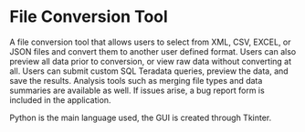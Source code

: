 # File Conversion Tool

A file conversion tool that allows users to select from XML, CSV, EXCEL, or JSON  files and convert them to another user defined format. Users can also preview all data prior to conversion, or view raw data without converting at all. Users can submit custom SQL Teradata queries, preview the data, and save the results. Analysis tools such as merging file types and data summaries are available as well. If issues arise, a bug report form is included in the application.

Python is the main language used, the GUI is created through Tkinter.
